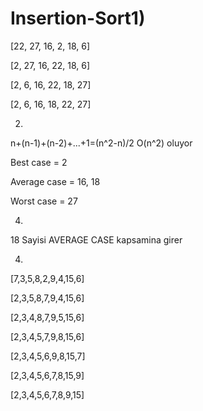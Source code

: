 # Insertion-Sort1)

  [22, 27, 16, 2, 18, 6]
  
  [2, 27, 16, 22, 18, 6]
  
  [2, 6, 16, 22, 18, 27]
  
  [2, 6, 16, 18, 22, 27]
  
2)
n+(n-1)+(n-2)+...+1=(n^2-n)/2
O(n^2) oluyor



Best case = 2

Average case = 16, 18

Worst case = 27

4)

18 Sayisi AVERAGE CASE kapsamina girer

4)
[7,3,5,8,2,9,4,15,6]

[2,3,5,8,7,9,4,15,6]

[2,3,4,8,7,9,5,15,6]

[2,3,4,5,7,9,8,15,6]

[2,3,4,5,6,9,8,15,7]

[2,3,4,5,6,7,8,15,9]

[2,3,4,5,6,7,8,9,15]
